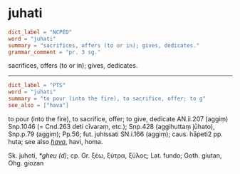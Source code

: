 # juhati

``` toml
dict_label = "NCPED"
word = "juhati"
summary = "sacrifices, offers (to or in); gives, dedicates."
grammar_comment = "pr. 3 sg."
```

sacrifices, offers (to or in); gives, dedicates.

--------------------

``` toml
dict_label = "PTS"
word = "juhati"
summary = "to pour (into the fire), to sacrifice, offer; to g"
see_also = ["hava"]
```

to pour (into the fire), to sacrifice, offer; to give, dedicate AN.ii.207 (aggiṃ) Snp.1046 (= Cnd.263 deti cīvaraṃ, etc.); Snp.428 (aggihuttaṃ jūhato), Snp.p.79 (aggiṃ); Pp.56; fut. juhissati SN.i.166 (aggiṃ); caus. hāpeti2 pp. huta; see also *[hava](hava.md)*, havi, homa.

Sk. juhoti, *\*gheu (d)*; cp. Gr. ξέω, ξύτρα, ξϋλος; Lat. fundo; Goth. giutan, Ohg. giozan

